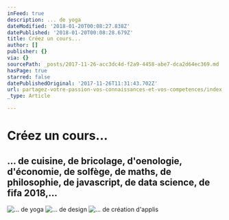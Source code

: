 ```yaml
---
inFeed: true
description: ... de yoga
dateModified: '2018-01-20T00:08:27.838Z'
datePublished: '2018-01-20T00:08:28.679Z'
title: Créez un cours...
author: []
publisher: {}
via: {}
sourcePath: _posts/2017-11-26-acc3dc4d-f2a9-4458-abe7-dca2d64ec369.md
hasPage: true
starred: false
datePublishedOriginal: '2017-11-26T11:31:43.702Z'
url: partagez-votre-passion-vos-connaissances-et-vos-competences/index.html
_type: Article

---
```

# **Créez un cours...**

## ... de cuisine, de bricolage, d'oenologie, d'économie, de solfège, de maths, de philosophie, de javascript, de data science, de fifa 2018,...
![... de yoga](https://the-grid-user-content.s3-us-west-2.amazonaws.com/535266bb-5100-4002-b9e0-8dc733d63473.png)
![... de design](https://the-grid-user-content.s3-us-west-2.amazonaws.com/6a270627-7182-4501-8f13-bee61214944e.png)
![... de création d'applis](https://the-grid-user-content.s3-us-west-2.amazonaws.com/47c890ee-2204-48c0-9efb-0524138c7958.png)